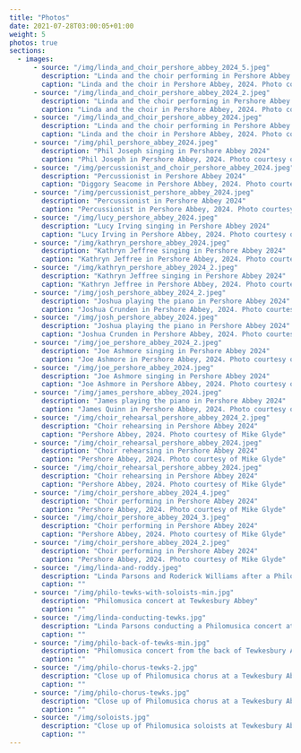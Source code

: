 ```yaml
---
title: "Photos"
date: 2021-07-28T03:00:05+01:00
weight: 5
photos: true
sections:
  - images:
      - source: "/img/linda_and_choir_pershore_abbey_2024_5.jpeg"
        description: "Linda and the choir performing in Pershore Abbey 2024"
        caption: "Linda and the choir in Pershore Abbey, 2024. Photo courtesy of Mike Glyde"
      - source: "/img/linda_and_choir_pershore_abbey_2024_2.jpeg"
        description: "Linda and the choir performing in Pershore Abbey 2024"
        caption: "Linda and the choir in Pershore Abbey, 2024. Photo courtesy of Mike Glyde"
      - source: "/img/linda_and_choir_pershore_abbey_2024.jpeg"
        description: "Linda and the choir performing in Pershore Abbey 2024"
        caption: "Linda and the choir in Pershore Abbey, 2024. Photo courtesy of Mike Glyde"
      - source: "/img/phil_pershore_abbey_2024.jpeg"
        description: "Phil Joseph singing in Pershore Abbey 2024"
        caption: "Phil Joseph in Pershore Abbey, 2024. Photo courtesy of Mike Glyde"
      - source: "/img/percussionist_and_choir_pershore_abbey_2024.jpeg"
        description: "Percussionist in Pershore Abbey 2024"
        caption: "Diggory Seacome in Pershore Abbey, 2024. Photo courtesy of Mike Glyde"
      - source: "/img/percussionist_pershore_abbey_2024.jpeg"
        description: "Percussionist in Pershore Abbey 2024"
        caption: "Percussionist in Pershore Abbey, 2024. Photo courtesy of Mike Glyde"
      - source: "/img/lucy_pershore_abbey_2024.jpeg"
        description: "Lucy Irving singing in Pershore Abbey 2024"
        caption: "Lucy Irving in Pershore Abbey, 2024. Photo courtesy of Mike Glyde"
      - source: "/img/kathryn_pershore_abbey_2024.jpeg"
        description: "Kathryn Jeffree singing in Pershore Abbey 2024"
        caption: "Kathryn Jeffree in Pershore Abbey, 2024. Photo courtesy of Mike Glyde"
      - source: "/img/kathryn_pershore_abbey_2024_2.jpeg"
        description: "Kathryn Jeffree singing in Pershore Abbey 2024"
        caption: "Kathryn Jeffree in Pershore Abbey, 2024. Photo courtesy of Mike Glyde"
      - source: "/img/josh_pershore_abbey_2024_2.jpeg"
        description: "Joshua playing the piano in Pershore Abbey 2024"
        caption: "Joshua Crunden in Pershore Abbey, 2024. Photo courtesy of Mike Glyde"
      - source: "/img/josh_pershore_abbey_2024.jpeg"
        description: "Joshua playing the piano in Pershore Abbey 2024"
        caption: "Joshua Crunden in Pershore Abbey, 2024. Photo courtesy of Mike Glyde"
      - source: "/img/joe_pershore_abbey_2024_2.jpeg"
        description: "Joe Ashmore singing in Pershore Abbey 2024"
        caption: "Joe Ashmore in Pershore Abbey, 2024. Photo courtesy of Mike Glyde"
      - source: "/img/joe_pershore_abbey_2024.jpeg"
        description: "Joe Ashmore singing in Pershore Abbey 2024"
        caption: "Joe Ashmore in Pershore Abbey, 2024. Photo courtesy of Mike Glyde"
      - source: "/img/james_pershore_abbey_2024.jpeg"
        description: "James playing the piano in Pershore Abbey 2024"
        caption: "James Quinn in Pershore Abbey, 2024. Photo courtesy of Mike Glyde"
      - source: "/img/choir_rehearsal_pershore_abbey_2024_2.jpeg"
        description: "Choir rehearsing in Pershore Abbey 2024"
        caption: "Pershore Abbey, 2024. Photo courtesy of Mike Glyde"
      - source: "/img/choir_rehearsal_pershore_abbey_2024.jpeg"
        description: "Choir rehearsing in Pershore Abbey 2024"
        caption: "Pershore Abbey, 2024. Photo courtesy of Mike Glyde"
      - source: "/img/choir_rehearsal_pershore_abbey_2024.jpeg"
        description: "Choir rehearsing in Pershore Abbey 2024"
        caption: "Pershore Abbey, 2024. Photo courtesy of Mike Glyde"
      - source: "/img/choir_pershore_abbey_2024_4.jpeg"
        description: "Choir performing in Pershore Abbey 2024"
        caption: "Pershore Abbey, 2024. Photo courtesy of Mike Glyde"
      - source: "/img/choir_pershore_abbey_2024_3.jpeg"
        description: "Choir performing in Pershore Abbey 2024"
        caption: "Pershore Abbey, 2024. Photo courtesy of Mike Glyde"
      - source: "/img/choir_pershore_abbey_2024_2.jpeg"
        description: "Choir performing in Pershore Abbey 2024"
        caption: "Pershore Abbey, 2024. Photo courtesy of Mike Glyde"
      - source: "/img/linda-and-roddy.jpeg"
        description: "Linda Parsons and Roderick Williams after a Philomusica concert"
        caption: ""
      - source: "/img/philo-tewks-with-soloists-min.jpg"
        description: "Philomusica concert at Tewkesbury Abbey"
        caption: ""
      - source: "/img/linda-conducting-tewks.jpg"
        description: "Linda Parsons conducting a Philomusica concert at Tewkesbury Abbey"
        caption: ""
      - source: "/img/philo-back-of-tewks-min.jpg"
        description: "Philomusica concert from the back of Tewkesbury Abbey"
        caption: ""
      - source: "/img/philo-chorus-tewks-2.jpg"
        description: "Close up of Philomusica chorus at a Tewkesbury Abbey concert"
        caption: ""
      - source: "/img/philo-chorus-tewks.jpg"
        description: "Close up of Philomusica chorus at a Tewkesbury Abbey concert"
        caption: ""
      - source: "/img/soloists.jpg"
        description: "Close up of Philomusica soloists at Tewkesbury Abbey"
        caption: ""
---
```


